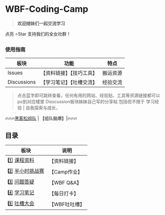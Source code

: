 # WBF-Coding-Camp

> **欢迎媎妹们一起交流学习**

点亮 ⭐Star 支持我们的全女社群！

### 使用指南
| 板块 | 功能 | 特点 |
| --- | --- | --- |
| Issues | 【资料链接】【技巧工具】| 搬运资源 |
| Discussions | 【学习笔记】【吐槽交流】 | 经验交流|

> 点击蓝字即可跳转查看，任何有用的网站、经验贴、工具等资源链接都可以po到对应楼里
> Disscussion板块姊妹自己写的分享帖 包括但不限于 学习经验 | 自我探索与成长，

🔥🔥🔥[黑客松组队](https://github.com/womenbuidl/WBF-Coding-Camp-02/issues/1) | 【组队脑爆】|🔥🔥🔥

## 目录

| 板块 | 说明 |
| --- | --- |
|1️⃣ [课程资料](https://github.com/womenbuidl/WBF-Coding-Camp-02/issues/1) | 【资料链接】|
|2️⃣ [半小时挑战赛](https://github.com/womenbuidl/WBF-Coding-Camp-02/issues/4) | 【Camp作业】|
|3️⃣ [问题答疑](https://github.com/womenbuidl/WBF-Coding-Camp-02/discussions/3) | 【WBF Q&A】|
|4️⃣ [学习笔记](https://github.com/womenbuidl/WBF-Coding-Camp-02/discussions/5) | 【每日打卡】|
|5️⃣ [吐槽大会](https://github.com/womenbuidl/WBF-Coding-Camp-02/discussions/2) | 【WBF吐吐槽】|
